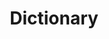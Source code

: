---
path: /projects/russ
title: Dictionary
tech: [React Native, Typescript]
description: Language translation and dictionary lookup mobile app.
github: https://github.com/narendrasss/russ-vocab
client: Personal project
color: 59C6CA
team: [Narendra S.]
---